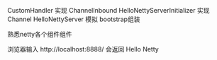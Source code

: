 CustomHandler 实现 ChannelInbound
HelloNettyServerInitializer 实现 Channel
HelloNettyServer 模拟 bootstrap组装

熟悉netty各个组件组件


浏览器输入 http://localhost:8888/ 会返回 Hello Netty




